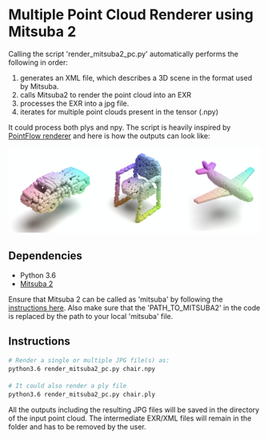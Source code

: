 # Multiple Point Cloud Renderer using Mitsuba 2

Calling the script 'render_mitsuba2_pc.py' automatically performs the following in order:

  1. generates an XML file, which describes a 3D scene in the format used by Mitsuba. 
  2. calls Mitsuba2 to render the point cloud into an EXR
  3. processes the EXR into a jpg file.
  4. iterates for multiple point clouds present in the tensor (.npy)
  
It could process both plys and npy. The script is heavily inspired by [PointFlow renderer](https://github.com/zekunhao1995/PointFlowRenderer) and here is how the outputs can look like:

![mitsuba rendering](mitsuba_git.png)

## Dependencies
* Python 3.6
* [Mitsuba 2](http://www.mitsuba-renderer.org/)

Ensure that Mitsuba 2 can be called as 'mitsuba' by following the [instructions here](https://mitsuba2.readthedocs.io/en/latest/src/getting_started/compiling.html#linux).
Also make sure that the 'PATH_TO_MITSUBA2' in the code is replaced by the path to your local 'mitsuba' file.

## Instructions
```bash
# Render a single or multiple JPG file(s) as:
python3.6 render_mitsuba2_pc.py chair.npy

# It could also render a ply file
python3.6 render_mitsuba2_pc.py chair.ply
```

All the outputs including the resulting JPG files will be saved in the directory of the input point cloud. The intermediate EXR/XML files will remain in the folder and has to be removed by the user. 

